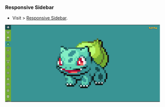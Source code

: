 ### Responsive Sidebar

- Visit > [Responsive Sidebar](https://ugurkarakurt.github.io/Frontend-Challanges/13-Responsive-Sidebar/index.html).

![image info](screenshot.png)
